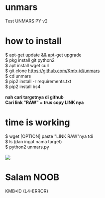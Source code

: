 # unmars
Test UNMARS PY v2
# how to install
$ apt-get update && apt-get upgrade
<br>$ pkg install git python2
<br>$ apt install wget curl
<br>$ git clone https://github.com/Kmb-id/unmars
<br>$ cd unmars
<br>$ pip2 install -r requirements.txt
<br>$ pip2 install bs4
<br>
<br><b>nah cari targetnya di github<br>
Cari link "RAW" = trus copy LINK nya</b>
# time is working
$ wget [OPTION] paste "LINK RAW"nya tdi
<br>$ ls (dan ingat nama target)
<br>$ python2 unmars.py
<br>
<br>
<img src = "https://github.com/Kmb-id/unmars/blob/master/Screenshot_2019-07-18-22-46-05.png">
# Salam NOOB
KMB•ID {L4-ERROR}
